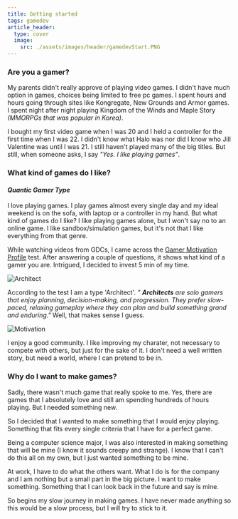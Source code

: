 ```yaml
---
title: Getting started
tags: gamedev
article_header:
  type: cover
  image:
    src: ./assets/images/header/gamedevStart.PNG
---
```


### **Are you a gamer?** 

My parents didn't really approve of playing video games. I didn't have much option in games, choices being limited to free pc games. I spent hours and hours going through sites like Kongregate, New Grounds and Armor games. I spent night after night playing Kingdom of the Winds and Maple Story *(MMORPGs that was popular in Korea)*.

I bought my first video game when I was 20 and I held a controller for the first time when I was 22. I didn't know what Halo was nor did I know who Jill Valentine was until I was 21. I still haven't played many of the big titles. But still, when someone asks, I say *"Yes. I like playing games"*.

### **What kind of games do I like?**
#### *Quantic Gamer Type*

I love playing games. I play games almost every single day and my ideal weekend is on the sofa, with laptop or a controller in my hand. But what kind of games do I like? I like playing games alone, but I won't say no to an online game. I like sandbox/simulation games, but it's not that I like everything from that genre.

While watching videos from GDCs, I came across the [Gamer Motivation Profile](https://apps.quanticfoundry.com/surveys/answer/gamerprofile/) test. After answering a couple of questions, it shows what kind of a gamer you are. Intrigued, I decided to invest 5 min of my time. 

![Architect](brightstone9.github.io/assets/images/post/gamedevStart2.PNG)

According to the test I am a type 'Architect'. *" **Architects** are solo gamers that enjoy planning, decision-making, and progression. They prefer slow-paced, relaxing gameplay where they can plan and build something grand and enduring."* Well, that makes sense I guess. 

![Motivation](brightstone9.github.io/assets/images/post/gamedevStart3.PNG)

I enjoy a good community. I like improving my charater, not necessary to compete with others, but just for the sake of it. I don't need a well written story, but need a world, where I can pretend to be in. 

### **Why do I want to make games?**

Sadly, there wasn't much game that really spoke to me. Yes, there are games that I absolutely love and still am spending hundreds of hours playing. But I needed something new.

So I decided that I wanted to make something that I would enjoy playing. Something that fits every single criteria that I have for a perfect game. 

Being a computer science major, I was also interested in making something that will be mine (I know it sounds creepy and strange). I know that I can't do this all on my own, but I just wanted something to be mine. 

At work, I have to do what the others want. What I do is for the company and I am nothing but a small part in the big picture. I want to make something. Something that I can look back in the future and say is mine. 

So begins my slow journey in making games. I have never made anything so this would be a slow process, but I will try to stick to it.